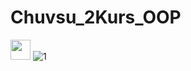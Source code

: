 # Chuvsu_2Kurs_OOP 
<img src="https://github.com/dasttalein/Chuvsu_2Kurs_OOP/tree/main/title_page/header.png" height="32"/></h1>
![1](https://github.com/dasttalein/Chuvsu_2Kurs_OOP/tree/main/title_page/header.png)
